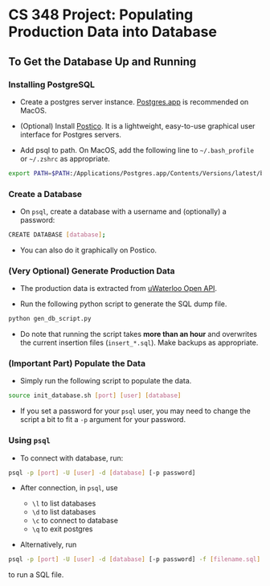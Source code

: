 # CS 348 Project: Populating Production Data into Database

## To Get the Database Up and Running

### Installing PostgreSQL

- Create a postgres server instance. [Postgres.app](https://postgresapp.com/) is recommended on MacOS.

- (Optional) Install [Postico](https://eggerapps.at/postico/). It is a lightweight, easy-to-use graphical user interface for Postgres servers.

- Add psql to path. On MacOS, add the following line to `~/.bash_profile` or `~/.zshrc` as appropriate.
```bash
export PATH=$PATH:/Applications/Postgres.app/Contents/Versions/latest/bin
```

### Create a Database

- On `psql`, create a database with a username and (optionally) a password:
```bash
CREATE DATABASE [database];
```

- You can also do it graphically on Postico.

### (Very Optional) Generate Production Data

- The production data is extracted from [uWaterloo Open API](https://github.com/uWaterloo/api-documentation#accessing-the-api).

- Run the following python script to generate the SQL dump file.
```bash
python gen_db_script.py
```

- Do note that running the script takes **more than an hour** and overwrites the current insertion files (`insert_*.sql`). Make backups as appropriate.

### (Important Part) Populate the Data

- Simply run the following script to populate the data.
```bash
source init_database.sh [port] [user] [database]
```

- If you set a password for your `psql` user, you may need to change the script a bit to fit a `-p` argument for your password.

### Using `psql`
- To connect with database, run:
```bash
psql -p [port] -U [user] -d [database] [-p password]
```
  
- After connection, in `psql`, use
  - `\l` to list databases
  - `\d` to list databases
  - `\c` to connect to database
  - `\q` to exit postgres

- Alternatively, run
```bash
psql -p [port] -U [user] -d [database] [-p password] -f [filename.sql]
```
to run a SQL file.